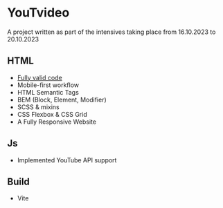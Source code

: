 # YouTvideo

A project written as part of the intensives taking place from 16.10.2023 to 20.10.2023

## HTML
* [Fully valid code](https://validator.w3.org/)
* Mobile-first workflow
* HTML Semantic Tags
* BEM (Block, Element, Modifier)
* SCSS & mixins
* CSS Flexbox & CSS Grid
* A Fully Responsive Website

## Js
* Implemented YouTube API support

## Build
* Vite